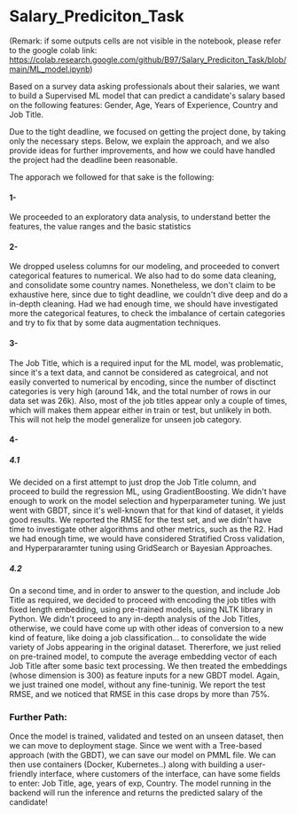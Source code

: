 # Salary_Prediciton_Task

(Remark: if some outputs cells are not visible in the notebook, please refer to the google colab link: https://colab.research.google.com/github/B97/Salary_Prediciton_Task/blob/main/ML_model.ipynb)

Based on a survey data asking professionals about their salaries, we want to build a Supervised ML model that can predict a candidate's salary based on the following features: Gender, Age, Years of Experience, Country and Job Title.

Due to the tight deadline, we focused on getting the project done, by taking only the necessary steps. Below, we explain the approach, and we also provide ideas for further improvements, and how we could have handled the project had the deadline been reasonable.

The apporach we followed for that sake is the following:

#### 1- 
We proceeded to an exploratory data analysis, to understand better the features, the value ranges and the basic statistics

#### 2- 
We dropped useless columns for our modeling, and proceeded to convert categorical features to numerical. We also had to do some data cleaning, and consolidate some country names. Nonetheless, we don't claim to be exhaustive here, since due to tight deadline, we couldn't dive deep and do a in-depth cleaning. Had we had enough time, we should have investigated more the categorical features, to check the imbalance of certain categories and try to fix that by some data augmentation techniques.

#### 3- 
The Job Title, which is a required input for the ML model, was problematic, since it's a text data, and cannot be considered as categroical, and not easily converted to numerical by encoding, since the number of disctinct categories is very high (around 14k, and the total number of rows in our data set was 26k). Also, most of the job titles appear only a couple of times, which will makes them appear either in train or test, but unlikely in both. This will not help the model generalize for unseen job category. 

#### 4-
##### 4.1 
We decided on a first attempt to just drop the Job Title column, and proceed to build the regression ML, using GradientBoosting. We didn't have enough to work on the model selection and hyperparameter tuning. We just went with GBDT, since it's well-known that for that kind of dataset, it yields good results. We reported the RMSE for the test set, and we didn't have time to investigate other algorithms and other metrics, such as the R2.
Had we had enough time, we would have considered Stratified Cross validation, and Hyperpararamter tuning using GridSearch or Bayesian Approaches.


##### 4.2 
On a second time, and in order to answer to the question, and include Job Title as required, we decided to proceed with encoding the job titles with fixed length embedding, using pre-trained models, using NLTK library in Python. We didn't proceed to any in-depth analysis of the Job Titles, otherwise, we could have come up with other ideas of conversion to a new kind of feature, like doing a job classification... to consolidate the wide variety of Jobs appearing in the original dataset. Thererfore, we just relied on pre-trained model, to compute the average embedding vector of each Job Title after some basic text processing. We then treated the embeddings (whose dimension is 300) as feature inputs for a new GBDT model. Again, we just trained one model, without any fine-tuninig. We report the test RMSE, and we noticed that RMSE in this case drops by more than 75%.


### Further Path:

Once the model is trained, validated and tested on an unseen dataset, then we can move to deployment stage. Since we went with a Tree-based approach (with the GBDT), we can save our model on PMML file. We can then use containers (Docker, Kubernetes..) along with building a user-friendly interface, where customers of the interface, can have some fields to enter: Job Title, age, years of exp, Country. The model running in the backend will run the inference and returns the predicted salary of the candidate! 
